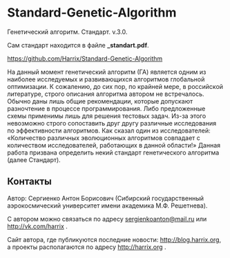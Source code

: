 Standard-Genetic-Algorithm
==========================

Генетический алгоритм. Стандарт. v.3.0.

Сам стандарт находится в файле **_standart.pdf**.

https://github.com/Harrix/Standard-Genetic-Algorithm

На данный момент генетический алгоритм (ГА) является одним из наиболее исследуемых и развивающихся алгоритмов глобальной оптимизации. К сожалению, до сих пор, по крайней мере, в российской литературе, строго описания алгоритма автором не встречалось. Обычно даны лишь общие рекомендации, которые допускают разночтение в процессе программирования. Либо предложенные схемы применимы лишь для решения тестовых задач. Из-за этого невозможно строго сопоставить друг другу различные исследования по эффективности алгоритмов. Как сказал один из исследователей: «Количество различных эволюционных алгоритмов совпадает с количеством исследователей, работающих в данной области!» Данная работа призвана определить некий стандарт генетического алгоритма (далее Стандарт).

Контакты
---------------

Автор: Сергиенко Антон Борисович (Сибирский государственный аэрокосмический университет имени академика М.Ф. Решетнева).

С автором можно связаться по адресу sergienkoanton@mail.ru или  http://vk.com/harrix .

Сайт автора, где публикуются последние новости: http://blog.harrix.org, а проекты располагаются по адресу http://harrix.org .
